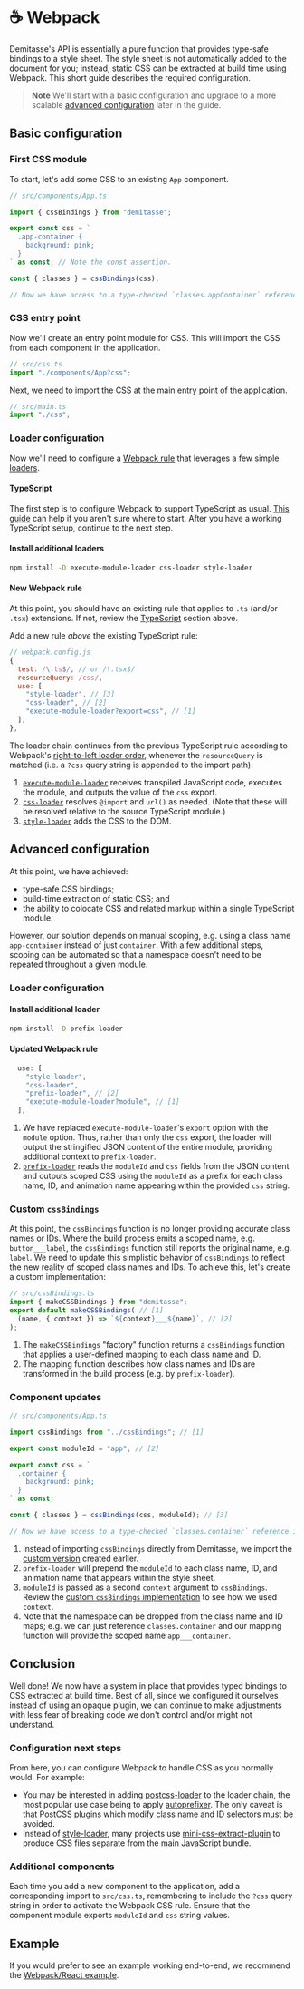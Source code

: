 # ☕ Webpack

Demitasse's API is essentially a pure function that provides type-safe bindings to a style sheet. The style sheet is not automatically added to the document for you; instead, static CSS can be extracted at build time using Webpack. This short guide describes the required configuration.

> **Note**
> We'll start with a basic configuration and upgrade to a more scalable [advanced configuration](#advanced-configuration) later in the guide.

## Basic configuration

### First CSS module

To start, let's add some CSS to an existing `App` component.

```typescript
// src/components/App.ts

import { cssBindings } from "demitasse";

export const css = `
  .app-container {
    background: pink;
  }
` as const; // Note the const assertion.

const { classes } = cssBindings(css);

// Now we have access to a type-checked `classes.appContainer` reference in our component HTML. 👍
```

### CSS entry point

Now we'll create an entry point module for CSS. This will import the CSS from each component in the application.

```typescript
// src/css.ts
import "./components/App?css";
```

Next, we need to import the CSS at the main entry point of the application.

```typescript
// src/main.ts
import "./css";
```

### Loader configuration

Now we'll need to configure a [Webpack rule](https://webpack.js.org/configuration/module/#modulerules) that leverages a few simple [loaders](https://webpack.js.org/loaders).

#### TypeScript

The first step is to configure Webpack to support TypeScript as usual. [This guide](https://webpack.js.org/guides/typescript/) can help if you aren't sure where to start. After you have a working TypeScript setup, continue to the next step.

#### Install additional loaders

```bash
npm install -D execute-module-loader css-loader style-loader
```

#### New Webpack rule

At this point, you should have an existing rule that applies to `.ts` (and/or `.tsx`) extensions. If not, review the [TypeScript](#typescript) section above.

Add a new rule _above_ the existing TypeScript rule:

```javascript
// webpack.config.js
{
  test: /\.ts$/, // or /\.tsx$/
  resourceQuery: /css/,
  use: [
    "style-loader", // [3]
    "css-loader", // [2]
    "execute-module-loader?export=css", // [1]
  ],
},
```

The loader chain continues from the previous TypeScript rule according to Webpack's [right-to-left loader order](https://webpack.js.org/configuration/module/#ruleuse), whenever the `resourceQuery` is matched (i.e. a `?css` query string is appended to the import path):
1. [`execute-module-loader`](http://github.com/nsaunders/execute-module-loader) receives transpiled JavaScript code, executes the module, and outputs the value of the `css` export.
2. [`css-loader`](https://github.com/webpack-contrib/css-loader) resolves `@import` and `url()` as needed. (Note that these will be resolved relative to the source TypeScript module.)
3. [`style-loader`](https://github.com/webpack-contrib/style-loader) adds the CSS to the DOM.

## Advanced configuration

At this point, we have achieved:
* type-safe CSS bindings;
* build-time extraction of static CSS; and
* the ability to colocate CSS and related markup within a single TypeScript module.

However, our solution depends on manual scoping, e.g. using a class name `app-container` instead of just `container`. With a few additional steps, scoping can be automated so that a namespace doesn't need to be repeated throughout a given module.

### Loader configuration

#### Install additional loader

```bash
npm install -D prefix-loader
```

#### Updated Webpack rule

```javascript
  use: [
    "style-loader",
    "css-loader",
    "prefix-loader", // [2]
    "execute-module-loader?module", // [1]
  ],
```

1. We have replaced `execute-module-loader`'s `export` option with the `module` option. Thus, rather than only the `css` export, the loader will output the stringified JSON content of the entire module, providing additional context to `prefix-loader`.
2. [`prefix-loader`](https://github.com/nsaunders/prefix-loader) reads the `moduleId` and `css` fields from the JSON content and outputs scoped CSS using the `moduleId` as a prefix for each class name, ID, and animation name appearing within the provided `css` string.

### Custom `cssBindings`

At this point, the `cssBindings` function is no longer providing accurate class names or IDs. Where the build process emits a scoped name, e.g. `button___label`, the `cssBindings` function still reports the original name, e.g. `label`. We need to update this simplistic behavior of `cssBindings` to reflect the new reality of scoped class names and IDs. To achieve this, let's create a custom implementation:

```typescript
// src/cssBindings.ts
import { makeCSSBindings } from "demitasse";
export default makeCSSBindings( // [1]
  (name, { context }) => `${context}___${name}`, // [2]
);
```

1. The `makeCSSBindings` "factory" function returns a `cssBindings` function that applies a user-defined mapping to each class name and ID.
2. The mapping function describes how class names and IDs are transformed in the build process (e.g. by `prefix-loader`).

### Component updates

```typescript
// src/components/App.ts

import cssBindings from "../cssBindings"; // [1]

export const moduleId = "app"; // [2]

export const css = `
  .container {
    background: pink;
  }
` as const;

const { classes } = cssBindings(css, moduleId); // [3]

// Now we have access to a type-checked `classes.container` reference in our component HTML. 👍 [4]
```

1. Instead of importing `cssBindings` directly from Demitasse, we import the [custom version](#custom-cssbindings) created earlier.
2. `prefix-loader` will prepend the `moduleId` to each class name, ID, and animation name that appears within the style sheet.
3. `moduleId` is passed as a second `context` argument to `cssBindings`. Review the [custom `cssBindings` implementation](#custom-cssbindings) to see how we used `context`.
4. Note that the namespace can be dropped from the class name and ID maps; e.g. we can just reference `classes.container` and our mapping function will provide the scoped name `app___container`.

## Conclusion

Well done! We now have a system in place that provides typed bindings to CSS extracted at build time. Best of all, since we configured it ourselves instead of using an opaque plugin, we can continue to make adjustments with less fear of breaking code we don't control and/or might not understand.

### Configuration next steps
From here, you can configure Webpack to handle CSS as you normally would. For example:
* You may be interested in adding [postcss-loader](https://github.com/webpack-contrib/postcss-loader) to the loader chain, the most popular use case being to apply [autoprefixer](https://github.com/postcss/autoprefixer). The only caveat is that PostCSS plugins which modify class name and ID selectors must be avoided.
* Instead of [style-loader](https://github.com/webpack-contrib/style-loader), many projects use [mini-css-extract-plugin](https://github.com/webpack-contrib/mini-css-extract-plugin) to produce CSS files separate from the main JavaScript bundle.

### Additional components
Each time you add a new component to the application, add a corresponding import to `src/css.ts`, remembering to include the `?css` query string in order to activate the Webpack CSS rule. Ensure that the component module exports `moduleId` and `css` string values.

## Example

If you would prefer to see an example working end-to-end, we recommend the [Webpack/React example](../examples/webpack-react).
